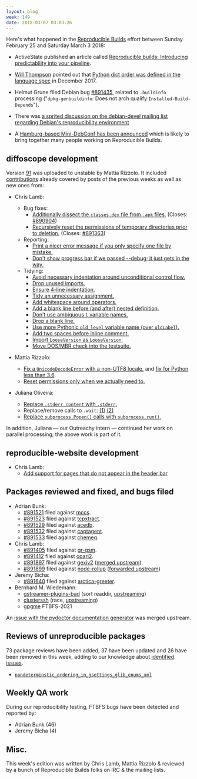 ```yaml
---
layout: blog
week: 149
date: 2018-03-07 03:03:26
---
```


Here's what happened in the [Reproducible Builds](https://reproducible-builds.org) effort between Sunday February 25 and Saturday March 3 2018:

 * ActiveState published an article called [Reproducible builds: Introducing predictability into your pipeline](https://www.activestate.com/blog/2018/03/reproducible-builds-introducing-predictability-your-pipeline).

 * [Will Thompson](https://willthompson.co.uk/) pointed out that [Python dict order was defined in the language spec](https://mail.python.org/pipermail/python-dev/2017-December/151283.html) in December 2017.

 * Helmut Grune filed Debian bug <a href="https://bugs.debian.org/891435">#891435</a>, related to `.buildinfo` processing ("`dpkg-genbuildinfo`: Does not arch qualify `Installed-Build-Depends`").

 * There was [a sprited discussion on the debian-devel mailing list regarding Debian's reproducibility environment](https://lists.debian.org/debian-devel/2018/03/threads.html#00036)

 * A [Hamburg-based Mini-DebConf has been announced](https://lists.debian.org/debian-devel-announce/2018/02/msg00003.html) which is likely to bring together many people working on Reproducible Builds.

diffoscope development
----------------------

Version [91](https://tracker.debian.org/news/937141) was uploaded to unstable by Mattia Rizzolo.
It included [contributions](https://anonscm.debian.org/git/reproducible/diffoscope.git/log/?h=91)
already covered by posts of the previous weeks as well as new ones from:

- Chris Lamb:
    - Bug fixes:
        - [Additionally dissect the `classes.dex` file from `.apk` files.](https://anonscm.debian.org/git/reproducible/diffoscope.git/commit/?id=b692cbd) (Closes: <a href="https://bugs.debian.org/890904">#890904</a>)
        - [Recursively reset the permissions of temporary directories prior to deletion.](https://anonscm.debian.org/git/reproducible/diffoscope.git/commit/?id=7345efa) (Closes: <a href="https://bugs.debian.org/891363">#891363</a>)
    - Reporting:
        - [Print a nicer error message if you only specify one file by mistake.](https://anonscm.debian.org/git/reproducible/diffoscope.git/commit/?id=5541c76)
        - [Don't show progress bar if we passed --debug; it just gets in the way.](https://anonscm.debian.org/git/reproducible/diffoscope.git/commit/?id=c38d7ec)
    - Tidying:
        - [Avoid necessary indentation around unconditional control flow.](https://anonscm.debian.org/git/reproducible/diffoscope.git/commit/?id=c1d2d18)
        - [Drop unused imports.](https://anonscm.debian.org/git/reproducible/diffoscope.git/commit/?id=010fd51)
        - [Ensure 4-line indentation.](https://anonscm.debian.org/git/reproducible/diffoscope.git/commit/?id=e580d20)
        - [Tidy an unnecessary assignment.](https://anonscm.debian.org/git/reproducible/diffoscope.git/commit/?id=60b5768)
        - [Add whitespace around operators.](https://anonscm.debian.org/git/reproducible/diffoscope.git/commit/?id=e813b51)
        - [Add a blank line before (and after) nested definition.](https://anonscm.debian.org/git/reproducible/diffoscope.git/commit/?id=a5f4486)
        - [Don't use ambiguous `l` variable names.](https://anonscm.debian.org/git/reproducible/diffoscope.git/commit/?id=bac56a5)
        - [Drop a blank line.](https://anonscm.debian.org/git/reproducible/diffoscope.git/commit/?id=39bd9ea)
        - [Use more Pythonic `old_level` variable name (over `oldLabel`).](https://anonscm.debian.org/git/reproducible/diffoscope.git/commit/?id=e37c629)
        - [Add two spaces before inline comment.](https://anonscm.debian.org/git/reproducible/diffoscope.git/commit/?id=33a6e70)
        - [Import `LooseVersion` as `LooseVersion`.](https://anonscm.debian.org/git/reproducible/diffoscope.git/commit/?id=b35c2cc)
        - [Move DOS/MBR check into the testsuite.](https://anonscm.debian.org/git/reproducible/diffoscope.git/commit/?id=e41abe0)

- Mattia Rizzolo:
    - [Fix a `UnicodeDecodeError` with a non-UTF8 locale.](https://anonscm.debian.org/git/reproducible/diffoscope.git/commit/?id=7b8998e) and [fix for Python less than 3.6](https://anonscm.debian.org/git/reproducible/diffoscope.git/commit/?id=686f3af).
    - [Reset permissions only when we actually need to.](https://anonscm.debian.org/git/reproducible/diffoscope.git/commit/?id=99c0a78)

- Juliana Oliveira:
    - [Replace `.stderr_content` with `.stderr`.](https://anonscm.debian.org/git/reproducible/diffoscope.git/commit/?id=997a5f6)
    - Replace/remove calls to `.wait`: [(1)](https://anonscm.debian.org/git/reproducible/diffoscope.git/commit/?id=5d57eca) [(2)](https://anonscm.debian.org/git/reproducible/diffoscope.git/commit/?id=26db582)
    - [Replace `subprocess.Popen()` calls with `subprocess.run()`.](https://anonscm.debian.org/git/reproducible/diffoscope.git/commit/?id=f93fb4c)

In addition, Juliana — our Outreachy intern — continued her work on parallel processing; the above work is part of it.

reproducible-website development
--------------------------------

- Chris Lamb:
    - [Add support for pages that do not appear in the header bar](https://anonscm.debian.org/git/reproducible/reproducible-website.git/commit/?id=b00b1e3)

Packages reviewed and fixed, and bugs filed
-------------------------------------------

* Adrian Bunk:
    * <a href="https://bugs.debian.org/891521">#891521</a> filed against <a href="https://tracker.debian.org/pkg/mccs">mccs</a>.
    * <a href="https://bugs.debian.org/891523">#891523</a> filed against <a href="https://tracker.debian.org/pkg/tcpxtract">tcpxtract</a>.
    * <a href="https://bugs.debian.org/891529">#891529</a> filed against <a href="https://tracker.debian.org/pkg/acedb">acedb</a>.
    * <a href="https://bugs.debian.org/891532">#891532</a> filed against <a href="https://tracker.debian.org/pkg/captagent">captagent</a>.
    * <a href="https://bugs.debian.org/891533">#891533</a> filed against <a href="https://tracker.debian.org/pkg/chemeq">chemeq</a>.
* Chris Lamb:
    * <a href="https://bugs.debian.org/891405">#891405</a> filed against <a href="https://tracker.debian.org/pkg/gr-gsm">gr-gsm</a>.
    * <a href="https://bugs.debian.org/891412">#891412</a> filed against <a href="https://tracker.debian.org/pkg/opari2">opari2</a>.
    * <a href="https://bugs.debian.org/891897">#891897</a> filed against <a href="https://tracker.debian.org/pkg/gexiv2">gexiv2</a> ([merged upstream](https://bugzilla.gnome.org/show_bug.cgi?id=793984)).
    * <a href="https://bugs.debian.org/891899">#891899</a> filed against <a href="https://tracker.debian.org/pkg/node-rollup">node-rollup</a> ([forwarded upstream](https://github.com/rollup/rollup/pull/2024))
* Jeremy Bicha:
    * <a href="https://bugs.debian.org/891640">#891640</a> filed against <a href="https://tracker.debian.org/pkg/arctica-greeter">arctica-greeter</a>.
* Bernhard M. Wiedemann:
    * [gstreamer-plugins-bad](https://build.opensuse.org/request/show/582064) (sort readdir, [upstreaming](https://bugzilla.gnome.org/show_bug.cgi?id=794069))
    * [clusterssh](https://build.opensuse.org/request/show/582197) (race, [upstreaming](https://sourceforge.net/p/clusterssh/support-requests/55/))
    * [gpgme](https://dev.gnupg.org/T3815) FTBFS-2021

An [issue with the pydoctor documentation generator](https://github.com/twisted/pydoctor/pull/146#issuecomment-351221274) was merged upstream.

Reviews of unreproducible packages
----------------------------------

73 package reviews have been added, 37 have been updated and 26 have been removed in this week,
adding to our knowledge about [identified issues](https://tests.reproducible-builds.org/debian/index_issues.html).

* [`nondeterminstic_ordering_in_gsettings_glib_enums_xml`](https://anonscm.debian.org/git/reproducible/notes.git/commit/?id=3a37e745)

Weekly QA work
--------------

During our reproducibility testing, FTBFS bugs have been detected and reported by:

 - Adrian Bunk (46)
 - Jeremy Bicha (4)

Misc.
-----

This week's edition was written by Chris Lamb, Mattia Rizzolo & reviewed by a bunch of Reproducible Builds folks on IRC & the mailing lists.
